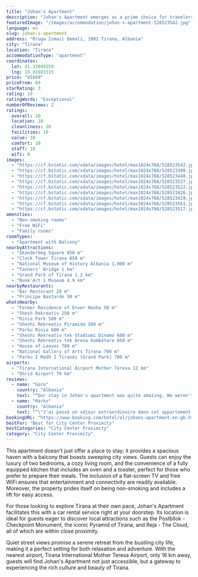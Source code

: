 ```yaml
---
title: "Johan's Apartment"
description: "Johan's Apartment emerges as a prime choice for travelers seeking comfort and convenience in the heart of Tirana."
featuredImage: "/images/accommodation/johan-s-apartment-528523542.jpg"
language: en
slug: johan-s-apartment
address: "Rruga Ismail Qemali, 1001 Tirana, Albania"
city: "Tirana"
location: "Tirana"
accommodationType: "apartment"
coordinates:
  lat: 41.32049159
  lng: 19.81691515
price: "US$69"
priceFrom: 69
starRating: 3
rating: 10
ratingWords: "Exceptional"
numberOfReviews: 2
ratings:
  overall: 10
  location: 10
  cleanliness: 10
  facilities: 10
  value: 10
  comfort: 10
  staff: 10
  wifi: 0
images:
  - "https://cf.bstatic.com/xdata/images/hotel/max1024x768/528523542.jpg?k=6a236f24fee0bb7143d89c63d1f9a345f34c2c48713c3de085cc94d998e612c5&o=&hp=1"
  - "https://cf.bstatic.com/xdata/images/hotel/max1024x768/528523300.jpg?k=a24505cc76d364017640111d3d1293f8374f72b9fba998189d70ba5b3f824dd9&o=&hp=1"
  - "https://cf.bstatic.com/xdata/images/hotel/max1024x768/528523440.jpg?k=ded209e891d0210237b07f38778190bc7152d5de37e6327c61c12a61ecbb0b36&o=&hp=1"
  - "https://cf.bstatic.com/xdata/images/hotel/max1024x768/528523537.jpg?k=af8965660df7163fbded05e27635ddf54376ced878c40e1f16d635f94b35389c&o=&hp=1"
  - "https://cf.bstatic.com/xdata/images/hotel/max1024x768/528523522.jpg?k=88d21df75fd3d1c93e0fa569e64da733d39e993264d23d3e781b969c72526abd&o=&hp=1"
  - "https://cf.bstatic.com/xdata/images/hotel/max1024x768/528523426.jpg?k=de51fe7e104a6859d52d35efdb7fcbc24ced3ccb0e3a263357de8a4ff30a5d3b&o=&hp=1"
  - "https://cf.bstatic.com/xdata/images/hotel/max1024x768/528523419.jpg?k=42134f0967214432ebf9ba4d0cee51d24fe76118e3fd96f41c535350695413a0&o=&hp=1"
  - "https://cf.bstatic.com/xdata/images/hotel/max1024x768/528523561.jpg?k=2cf7ecde8522a5182f4058fb42c0783ec3c05142ffc4d53de32c07b9e001abc9&o=&hp=1"
  - "https://cf.bstatic.com/xdata/images/hotel/max1024x768/528523517.jpg?k=8fb1eb092ba001ab02cc01d8c4d8d672368f74018ec10f21348d04eedc77326e&o=&hp=1"
amenities:
  - "Non-smoking rooms"
  - "Free WiFi"
  - "Family rooms"
roomTypes:
  - "Apartment with Balcony"
nearbyAttractions:
  - "Skanderbeg Square 850 m"
  - "Clock Tower Tirana 850 m"
  - "National Museum of History Albania 1,000 m"
  - "Tanners' Bridge 1 km"
  - "Grand Park of Tirana 1.2 km"
  - "Bunk'Art 1 Museum 4.9 km"
nearbyRestaurants:
  - "Bar Restorant 20 m"
  - "Principe Bastardo 50 m"
whatsNearby:
  - "Former Residence of Enver Hoxha 50 m"
  - "Shesh Rekreativ 250 m"
  - "Rinia Park 500 m"
  - "Sheshi Rekreativ Piramida 500 m"
  - "Parku Rinia 600 m"
  - "Sheshi Rekreativ tek Stadiumi Dinamo 600 m"
  - "Sheshi Rekreativ tek Arena Kombëtare 650 m"
  - "House of Leaves 700 m"
  - "National Gallery of Arts Tirana 700 m"
  - "Parku I Madh I Tiranës (Grand Park) 700 m"
airports:
  - "Tirana International Airport Mother Teresa 12 km"
  - "Ohrid Airport 79 km"
reviews:
  - name: "Goro"
    country: "Albania"
    text: "“Our stay in Johan's apartment was quite amazing. We weren't expecting the apartmanet to have such a great location in the heart of Blloku neighbourhood where all the shops and fancy cafe and restaurants of Tirana are. The area was quite and there...”"
  - name: "Marko"
    country: "Albania"
    text: "“\"J'ai passé un séjour extraordinaire dans cet appartement exceptionnel. La décoration est élégante et moderne, créant une ambiance chaleureuse. Les équipements sont de haute qualité, offrant un confort optimal. De plus, l'emplacement central...”"
bookingURL: "https://www.booking.com/hotel/al/johans-apartment.en-gb.html?aid=8035640"
bestFor: "Best for City Center Proximity"
bestCategories: "City Center Proximity"
category: "City Center Proximity"
---
```


This apartment doesn't just offer a place to stay; it provides a spacious haven with a balcony that boasts sweeping city views. Guests can enjoy the luxury of two bedrooms, a cozy living room, and the convenience of a fully equipped kitchen that includes an oven and a toaster, perfect for those who prefer to prepare their meals. The inclusion of a flat-screen TV and free WiFi ensures that entertainment and connectivity are readily available. Moreover, the property prides itself on being non-smoking and includes a lift for easy access.

For those looking to explore Tirana at their own pace, Johan's Apartment facilitates this with a car rental service right at your doorstep. Its location is ideal for guests eager to discover local attractions such as the Postbllok - Checkpoint Monument, the iconic Pyramid of Tirana, and Reja - The Cloud, all of which are within close proximity.

Quiet street views promise a serene retreat from the bustling city life, making it a perfect setting for both relaxation and adventure. With the nearest airport, Tirana International Mother Teresa Airport, only 16 km away, guests will find Johan's Apartment not just accessible, but a gateway to experiencing the rich culture and beauty of Tirana.